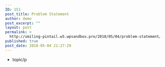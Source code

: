 ```yaml
---
ID: 151
post_title: Problem Statement
author: demo
post_excerpt: ""
layout: post
permalink: >
  http://smiling-pintail.w5.wpsandbox.pro/2018/05/04/problem-statement/
published: true
post_date: 2018-05-04 21:27:29
---
```

- topic/p